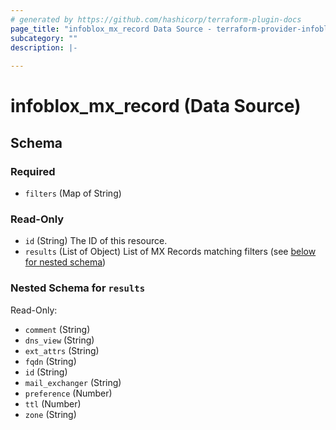 ```yaml
---
# generated by https://github.com/hashicorp/terraform-plugin-docs
page_title: "infoblox_mx_record Data Source - terraform-provider-infoblox"
subcategory: ""
description: |-
  
---
```


# infoblox_mx_record (Data Source)





<!-- schema generated by tfplugindocs -->
## Schema

### Required

- `filters` (Map of String)

### Read-Only

- `id` (String) The ID of this resource.
- `results` (List of Object) List of MX Records matching filters (see [below for nested schema](#nestedatt--results))

<a id="nestedatt--results"></a>
### Nested Schema for `results`

Read-Only:

- `comment` (String)
- `dns_view` (String)
- `ext_attrs` (String)
- `fqdn` (String)
- `id` (String)
- `mail_exchanger` (String)
- `preference` (Number)
- `ttl` (Number)
- `zone` (String)
